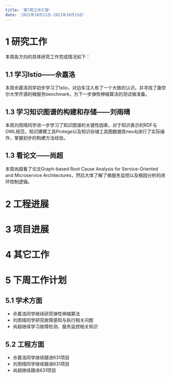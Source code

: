 ```yaml
---
title: '第7周工作汇报'
date: '2021年10月11日-2021年10月15日'
---
```


<!-- 只允许使用一级标题和二级标题 -->

# 1 研究工作

本周各方向的具体研究工作完成情况如下：

## 1.1 学习Istio——佘嘉洛

本周佘嘉洛同学初步学习了Istio，对边车注入有了一个大致的认识。并寻找了康奈尔大学开源的微服务benchmark，为下一步弹性伸缩算法的测试做准备。

## 1.3 学习知识图谱的构建和存储——刘雨晴

本周刘雨晴同学进一步学习了知识图谱的关键性因素，对于知识表示的RDF与OWL规范，知识建模工具Protege以及知识存储工具图数据库neo4j进行了实际操作，掌握初步的构建方法经验。

## 1.3 看论文——尚超

本周尚超看了论文Graph-based Root Cause Analysis for Service-Oriented and Microservice Architectures，然后大体了解了微服务监控以及根因分析的闭环控制逻辑。

# 2 工程进展

# 3 项目进展

# 4 其它工作

# 5 下周工作计划

## 5.1 学术方面

* 佘嘉洛同学继续研究弹性伸缩算法
* 刘雨晴同学研究故障感知与执行相关问题
* 尚超继续学习故障检测、服务监控相关知识

## 5.2 工程方面

* 佘嘉洛同学继续跟进631项目
* 刘雨晴同学继续跟进631项目
* 尚超继续跟进631项目
